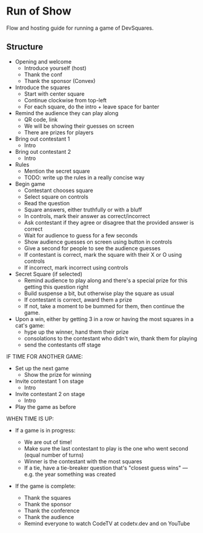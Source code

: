 # Run of Show

Flow and hosting guide for running a game of DevSquares.

## Structure

- Opening and welcome
  - Introduce yourself (host)
  - Thank the conf
  - Thank the sponsor (Convex)
- Introduce the squares
  - Start with center square
  - Continue clockwise from top-left
  - For each square, do the intro + leave space for banter
- Remind the audience they can play along
  - QR code, link
  - We will be showing their guesses on screen
  - There are prizes for players
- Bring out contestant 1
  - Intro
- Bring out contestant 2
  - Intro
- Rules
  - Mention the secret square
  - TODO: write up the rules in a really concise way
- Begin game
  - Contestant chooses square
  - Select square on controls
  - Read the question
  - Square answers, either truthfully or with a bluff
  - In controls, mark their answer as correct/incorrect
  - Ask contestant if they agree or disagree that the provided answer is correct
  - Wait for audience to guess for a few seconds
  - Show audience guesses on screen using button in controls
  - Give a second for people to see the audience guesses
  - If contestant is correct, mark the square with their X or O using controls
  - If incorrect, mark incorrect using controls
- Secret Square (if selected)
  - Remind audience to play along and there's a special prize for this getting this question right
  - Build suspense a bit, but otherwise play the square as usual
  - If contestant is correct, award them a prize
  - If not, take a moment to be bummed for them, then continue the game.
- Upon a win, either by getting 3 in a row or having the most squares in a cat's game:
  - hype up the winner, hand them their prize
  - consolations to the contestant who didn't win, thank them for playing
  - send the contestants off stage

IF TIME FOR ANOTHER GAME:

- Set up the next game
  - Show the prize for winning
- Invite contestant 1 on stage
  - Intro
- Invite contestant 2 on stage
  - Intro
- Play the game as before

WHEN TIME IS UP:

- If a game is in progress:

  - We are out of time!
  - Make sure the last contestant to play is the one who went second (equal number of turns)
  - Winner is the contestant with the most squares
  - If a tie, have a tie-breaker question that's "closest guess wins" — e.g. the year something was created

- If the game is complete:
  - Thank the squares
  - Thank the sponsor
  - Thank the conference
  - Thank the audience
  - Remind everyone to watch CodeTV at codetv.dev and on YouTube
